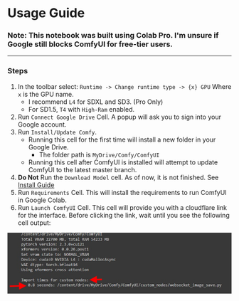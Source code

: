 Usage Guide
===

### Note: This notebook was built using Colab Pro. I'm unsure if Google still blocks ComfyUI for free-tier users.

---

### Steps
1. In the toolbar select: `Runtime -> Change runtime type -> {x} GPU` Where `x` is the GPU name.
    * I recommend `L4` for SDXL and SD3. (Pro Only)
    * For SD1.5, `T4` with `High-Ram` enabled.
2. Run `Connect Google Drive` Cell. A popup will ask you to sign into your Google account.
3. Run `Install/Update Comfy`.
    * Running this cell for the first time will install a new folder in your Google Drive.
        * The folder path is `MyDrive/Comfy/ComfyUI`
    * Running this cell after ComfyUI is installed will attempt to update ComfyUI to the latest master branch.
4. **Do Not** Run the `Download Model` cell. As of now, it is not finished. See [Install Guide](docs/install_models_sd3.md)
5. Run `Requirements` Cell. This will install the requirements to run ComfyUI in Google Colab.
6. Run `Launch ComfyUI` Cell. This cell will provide you with a cloudflare link for the interface. Before clicking the link, wait until you see the following cell output:

![Comfy-Wait](assets/comfyColab_waitFor.png)
